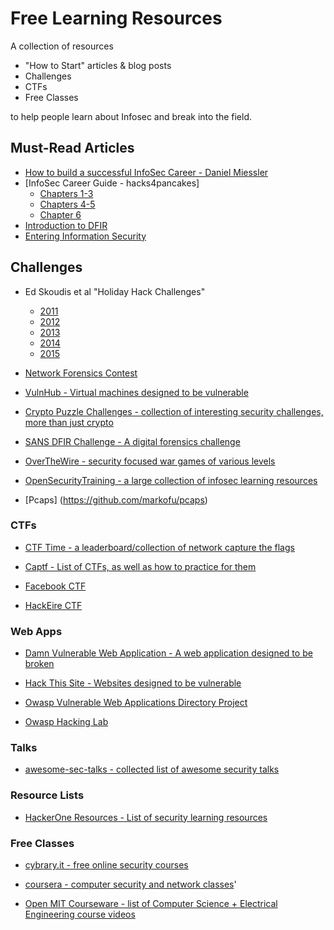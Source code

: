 # Free Learning Resources

A collection of resources 

- "How to Start" articles & blog posts
- Challenges
- CTFs
- Free Classes

to help people learn about Infosec and break into the field.


## Must-Read Articles

* [How to build a successful InfoSec Career - Daniel Miessler](https://danielmiessler.com/blog/build-successful-infosec-career/)
* [InfoSec Career Guide - hacks4pancakes]
  * [Chapters 1-3](https://tisiphone.net/2015/10/12/starting-an-infosec-career-the-megamix-chapters-1-3/)
  * [Chapters 4-5](https://tisiphone.net/2015/11/08/starting-an-infosec-career-the-megamix-chapters-4-5/)
  * [Chapter 6](https://tisiphone.net/2016/02/10/starting-an-infosec-career-the-megamix-chapter-6/)
* [Introduction to DFIR](http://sroberts.github.io/2016/01/11/introduction-to-dfir-the-beginning/)
* [Entering Information Security](http://www.defensivesecurity.org/entering-information-security-industry/)

## Challenges

* Ed Skoudis et al "Holiday Hack Challenges"
  * [2011](https://pen-testing.sans.org/holiday-challenge/2011)
  * [2012](https://pen-testing.sans.org/holiday-challenge/2012)
  * [2013](https://pen-testing.sans.org/holiday-challenge/2013)
  * [2014](https://pen-testing.sans.org/holiday-challenge/2014)
  * [2015](https://holidayhackchallenge.com/2015)

* [Network Forensics Contest](http://forensicscontest.com/)

* [VulnHub - Virtual machines designed to be vulnerable](https://www.vulnhub.com/)

* [Crypto Puzzle Challenges - collection of interesting security challenges, more than just crypto](https://potatopla.net/crypto/)

* [SANS DFIR Challenge - A digital forensics challenge](http://digital-forensics.sans.org/community/challenges)

* [OverTheWire - security focused war games of various levels](http://overthewire.org/wargames/)

* [OpenSecurityTraining - a large collection of infosec learning resources](http://opensecuritytraining.info/)


* [Pcaps] (https://github.com/markofu/pcaps)

### CTFs

* [CTF Time - a leaderboard/collection of network capture the flags](https://ctftime.org/)

* [Captf - List of CTFs, as well as how to practice for them](http://captf.com/practice-ctf/)

* [Facebook CTF](https://github.com/facebook/fbctf)

* [HackEire CTF](https://github.com/markofu/hackeire)

### Web Apps

* [Damn Vulnerable Web Application - A web application designed to be broken](http://www.dvwa.co.uk/)

* [Hack This Site - Websites designed to be vulnerable](https://www.hackthissite.org/pages/index/index.php)

* [Owasp Vulnerable Web Applications Directory Project](https://www.owasp.org/index.php/OWASP_Vulnerable_Web_Applications_Directory_Project)

* [Owasp Hacking Lab](https://www.owasp.org/index.php/OWASP_Hacking_Lab)

### Talks

* [awesome-sec-talks - collected list of awesome security talks](https://github.com/PaulSec/awesome-sec-talks)

### Resource Lists

* [HackerOne Resources - List of security learning resources](https://hackerone.com/resources)

### Free Classes

* [cybrary.it - free online security courses](https://www.cybrary.it/)

* [coursera - computer security and network classes](https://www.coursera.org/browse/computer-science/computer-security-and-networks)'

* [Open MIT Courseware - list of Computer Science + Electrical Engineering course videos](https://ocw.mit.edu/courses/electrical-engineering-and-computer-science/)
